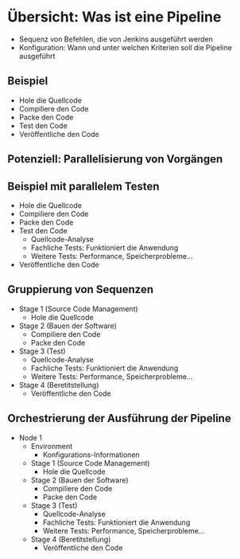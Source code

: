 # Übersicht: Was ist eine Pipeline

* Sequenz von Befehlen, die von Jenkins ausgeführt werden
* Konfiguration: Wann und unter welchen Kriterien soll die Pipeline ausgeführt

## Beispiel

* Hole die Quellcode
* Compiliere den Code
* Packe den Code
* Test den Code
* Veröffentliche den Code

## Potenziell: Parallelisierung von Vorgängen

## Beispiel mit parallelem Testen

* Hole die Quellcode
* Compiliere den Code
* Packe den Code
* Test den Code
  * Quellcode-Analyse
  * Fachliche Tests: Funktioniert die Anwendung
  * Weitere Tests: Performance, Speicherprobleme...
* Veröffentliche den Code

## Gruppierung von Sequenzen

* Stage 1 (Source Code Management)
  * Hole die Quellcode
* Stage 2 (Bauen der Software)
  * Compiliere den Code
  * Packe den Code
* Stage 3 (Test)
  * Quellcode-Analyse
  * Fachliche Tests: Funktioniert die Anwendung
  * Weitere Tests: Performance, Speicherprobleme...
* Stage 4 (Beretitstellung)
  * Veröffentliche den Code

## Orchestrierung der Ausführung der Pipeline

* Node 1
  * Environment
    * Konfigurations-Informationen 
  * Stage 1 (Source Code Management)
    * Hole die Quellcode
  * Stage 2 (Bauen der Software)
    * Compiliere den Code
    * Packe den Code
  * Stage 3 (Test)
    * Quellcode-Analyse
    * Fachliche Tests: Funktioniert die Anwendung
    * Weitere Tests: Performance, Speicherprobleme...
  * Stage 4 (Beretitstellung)
    * Veröffentliche den Code





